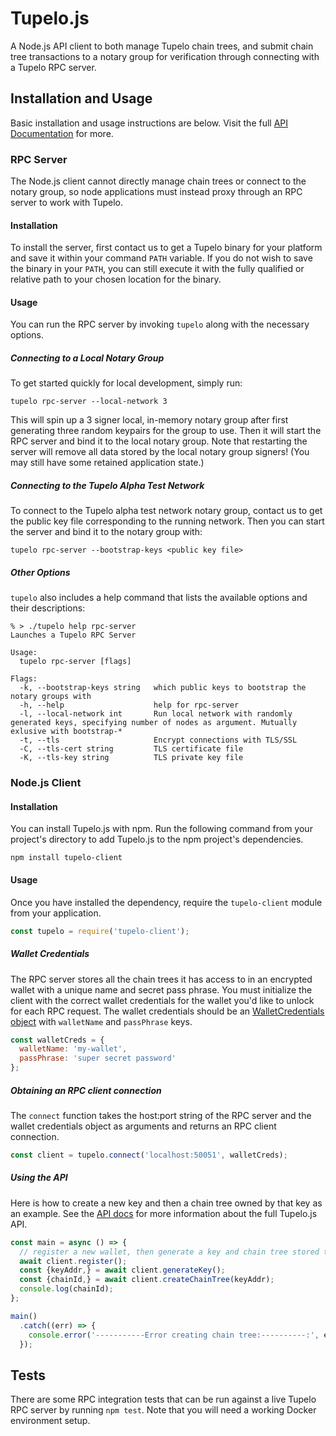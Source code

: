 # Tupelo.js
A Node.js API client to both manage Tupelo chain trees, and submit chain tree
transactions to a notary group for verification through connecting with a Tupelo
RPC server.

## Installation and Usage
Basic installation and usage instructions are below. Visit the full
[API Documentation](https://quorumcontrol.github.io/tupelo.js/) for more.

### RPC Server
The Node.js client cannot directly manage chain trees or connect to the notary
group, so node applications must instead proxy through an RPC server to work
with Tupelo.

#### Installation
To install the server, first contact us to get a Tupelo binary for your platform
and save it within your command `PATH` variable. If you do not wish to save the
binary in your `PATH`, you can still execute it with the fully qualified or
relative path to your chosen location for the binary.

#### Usage
You can run the RPC server by invoking `tupelo` along with the necessary options.

##### Connecting to a Local Notary Group
To get started quickly for local development, simply run:
```shell
tupelo rpc-server --local-network 3
```

This will spin up a 3 signer local, in-memory notary group after first
generating three random keypairs for the group to use. Then it will start the
RPC server and bind it to the local notary group. Note that restarting the
server will remove all data stored by the local notary group signers! (You may
still have some retained application state.)

##### Connecting to the Tupelo Alpha Test Network
To connect to the Tupelo alpha test network notary group, contact us to get the
public key file corresponding to the running network. Then you can start the
server and bind it to the notary group with:
```shell
tupelo rpc-server --bootstrap-keys <public key file>
```

##### Other Options
`tupelo` also includes a help command that lists the available options and their
descriptions:
```shell
% > ./tupelo help rpc-server
Launches a Tupelo RPC Server

Usage:
  tupelo rpc-server [flags]

Flags:
  -k, --bootstrap-keys string   which public keys to bootstrap the notary groups with
  -h, --help                    help for rpc-server
  -l, --local-network int       Run local network with randomly generated keys, specifying number of nodes as argument. Mutually exlusive with bootstrap-*
  -t, --tls                     Encrypt connections with TLS/SSL
  -C, --tls-cert string         TLS certificate file
  -K, --tls-key string          TLS private key file
```

### Node.js Client

#### Installation
You can install Tupelo.js with npm. Run the following command from your
project's directory to add Tupelo.js to the npm project's dependencies.

```shell
npm install tupelo-client
```

#### Usage
Once you have installed the dependency, require the `tupelo-client` module from
your application.

```javascript
const tupelo = require('tupelo-client');
```

##### Wallet Credentials
The RPC server stores all the chain trees it has access to in an encrypted
wallet with a unique name and secret pass phrase. You must initialize the client
with the correct wallet credentials for the wallet you'd like to unlock for each
RPC request. The wallet credentials should be an
[WalletCredentials object](https://quorumcontrol.github.io/tupelo.js/typedef/index.html#static-typedef-WalletCredentials) with
`walletName` and `passPhrase` keys.

```javascript
const walletCreds = {
  walletName: 'my-wallet',
  passPhrase: 'super secret password'
};
```

##### Obtaining an RPC client connection
The `connect` function takes the host:port string of the RPC server and the
wallet credentials object as arguments and returns an RPC client connection.

```javascript
const client = tupelo.connect('localhost:50051', walletCreds);
```

##### Using the API
Here is how to create a new key and then a chain tree owned by that key as an
example. See the [API docs](https://quorumcontrol.github.io/tupelo.js/) for more information about the
full Tupelo.js API.

```javascript
const main = async () => {
  // register a new wallet, then generate a key and chain tree stored there
  await client.register();
  const {keyAddr,} = await client.generateKey();
  const {chainId,} = await client.createChainTree(keyAddr);
  console.log(chainId);
};

main()
  .catch((err) => {
    console.error('-----------Error creating chain tree:----------:', err)
  });
```

## Tests

There are some RPC integration tests that can be run against a live Tupelo RPC
server by running `npm test`. Note that you will need a working Docker
environment setup.
